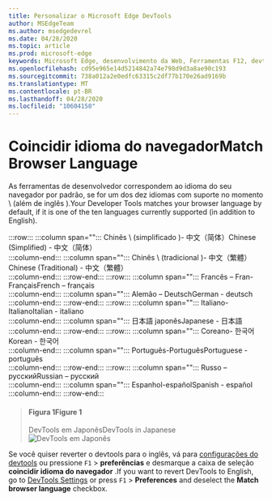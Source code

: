 ```yaml
---
title: Personalizar o Microsoft Edge DevTools
author: MSEdgeTeam
ms.author: msedgedevrel
ms.date: 04/28/2020
ms.topic: article
ms.prod: microsoft-edge
keywords: Microsoft Edge, desenvolvimento da Web, Ferramentas F12, devtools, localização, Loc, idioma
ms.openlocfilehash: cd95e965e14d5214842a74e798d9d3a8ae90c193
ms.sourcegitcommit: 738a012a2e0edfc63315c2df77b170e26ad9169b
ms.translationtype: MT
ms.contentlocale: pt-BR
ms.lasthandoff: 04/28/2020
ms.locfileid: "10604150"
---
```

# <span data-ttu-id="42eea-103">Coincidir idioma do navegador</span><span class="sxs-lookup"><span data-stu-id="42eea-103">Match Browser Language</span></span>  

<span data-ttu-id="42eea-104">As ferramentas de desenvolvedor correspondem ao idioma do seu navegador por padrão, se for um dos dez idiomas com suporte no momento \ (além de inglês \).</span><span class="sxs-lookup"><span data-stu-id="42eea-104">Your Developer Tools matches your browser language by default, if it is one of the ten languages currently supported \(in addition to English\).</span></span>  

:::row:::
   :::column span="":::
      <span data-ttu-id="42eea-105">Chinês \ (simplificado \)- &#20013;&#25991;&#65288;&#31616;&#20307;&#65289;</span><span class="sxs-lookup"><span data-stu-id="42eea-105">Chinese \(Simplified\) - &#20013;&#25991;&#65288;&#31616;&#20307;&#65289;</span></span>  
   :::column-end:::
   :::column span="":::
      <span data-ttu-id="42eea-106">Chinês \ (tradicional \)- &#20013;&#25991;&#65288;&#32321;&#39636;&#65289;</span><span class="sxs-lookup"><span data-stu-id="42eea-106">Chinese \(Traditional\) - &#20013;&#25991;&#65288;&#32321;&#39636;&#65289;</span></span>  
   :::column-end:::
:::row-end:::
:::row:::
   :::column span="":::
      <span data-ttu-id="42eea-107">Francês – Fran-Fran&#231;ais</span><span class="sxs-lookup"><span data-stu-id="42eea-107">French – fran&#231;ais</span></span>  
   :::column-end:::
   :::column span="":::
      <span data-ttu-id="42eea-108">Alemão – Deutsch</span><span class="sxs-lookup"><span data-stu-id="42eea-108">German - deutsch</span></span>  
   :::column-end:::
:::row-end:::
:::row:::
   :::column span="":::
      <span data-ttu-id="42eea-109">Italiano-Italiano</span><span class="sxs-lookup"><span data-stu-id="42eea-109">Italian - italiano</span></span>  
   :::column-end:::
   :::column span="":::
      <span data-ttu-id="42eea-110"> &#26085;&#26412;&#35486; japonês</span><span class="sxs-lookup"><span data-stu-id="42eea-110">Japanese - &#26085;&#26412;&#35486;</span></span>  
   :::column-end:::
:::row-end:::
:::row:::
   :::column span="":::
      <span data-ttu-id="42eea-111">Coreano- &#54620;&#44397;&#50612;</span><span class="sxs-lookup"><span data-stu-id="42eea-111">Korean - &#54620;&#44397;&#50612;</span></span>  
   :::column-end:::
   :::column span="":::
      <span data-ttu-id="42eea-112">Português-Portugu&#234;s</span><span class="sxs-lookup"><span data-stu-id="42eea-112">Portuguese - portugu&#234;s</span></span>  
   :::column-end:::
:::row-end:::
:::row:::
   :::column span="":::
      <span data-ttu-id="42eea-113">Russo –  &#1088;&#1091;&#1089;&#1089;&#1082;&#1080;&#1081;</span><span class="sxs-lookup"><span data-stu-id="42eea-113">Russian – &#1088;&#1091;&#1089;&#1089;&#1082;&#1080;&#1081;</span></span>  
   :::column-end:::
   :::column span="":::
      <span data-ttu-id="42eea-114">Espanhol-espa&#241;ol</span><span class="sxs-lookup"><span data-stu-id="42eea-114">Spanish - espa&#241;ol</span></span>  
   :::column-end:::
:::row-end:::  

> #### <span data-ttu-id="42eea-115">Figura 1</span><span class="sxs-lookup"><span data-stu-id="42eea-115">Figure 1</span></span>  
> <span data-ttu-id="42eea-116">DevTools em Japonês</span><span class="sxs-lookup"><span data-stu-id="42eea-116">DevTools in Japanese</span></span>  
> ![DevTools em Japonês][ImageJpDevTools]  

<span data-ttu-id="42eea-118">Se você quiser reverter o devtools para o inglês, vá para [configurações do devtools][DevtoolschromiumCustomizeIndexSettings] ou pressione `F1`  >  **preferências** e desmarque a caixa de seleção **coincidir idioma do navegador** .</span><span class="sxs-lookup"><span data-stu-id="42eea-118">If you want to revert DevTools to English, go to [DevTools Settings][DevtoolschromiumCustomizeIndexSettings] or press `F1` > **Preferences** and deselect the **Match browser language** checkbox.</span></span>  

<!-- image links -->

[ImageJpDevTools]: ./media/localization-jp.png "Figura 1: DevTools em Japonês"  

<!-- links -->  

[DevtoolschromiumCustomizeIndexSettings]: ./index.md#settings "Configurações-personalizar o Microsoft Edge DevTools"  
